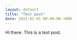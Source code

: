 ```yaml
---
layout: default
title: "Test post"
date: 2021-01-01 00:00:00 +800
---
```


Hi there. This is a test post.
